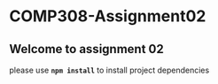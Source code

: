 # COMP308-Assignment02

## Welcome to assignment 02

please use **`npm install`** to install project dependencies
